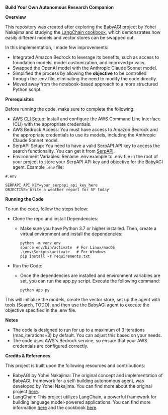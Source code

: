 **Build Your Own Autonomous Research Companion**

**Overview**

This repository was created after exploring the [BabyAGI](https://github.com/yoheinakajima/babyagi) project by Yohei Nakajima and studying the [LangChain cookbook](https://github.com/langchain-ai/langchain/blob/master/cookbook/baby_agi_with_agent.ipynb), which demonstrates how easily different models and vector stores can be swapped out. 

In this implementation, I made few improvements:
  -  Integrated Amazon Bedrock to leverage its benefits, such as access to foundation models, model customization, and improved privacy.
  -  Swapped the OpenAI model with the Anthropic Claude Sonnet model.
  -  Simplified the process by allowing the **objective** to be controlled through the .env file, eliminating the need to modify the code directly.
  -  Moved away from the notebook-based approach to a more structured Python script.

**Prerequisites**

Before running the code, make sure to complete the following:
  - [AWS CLI Setup](https://docs.aws.amazon.com/cli/latest/userguide/getting-started-install.html): Install and configure the AWS Command Line Interface (CLI) with the appropriate credentials.
  - AWS Bedrock Access: You must have access to Amazon Bedrock and the appropriate credentials to use its models, including the Anthropic Claude Sonnet model.
  - SerpAPI Setup: You need to have a valid SerpAPI API key to access the search functionality. You can get it from [SerpAPI](https://serpapi.com/).
  - Environment Variables: Rename .env.example to .env file in the root of your project to store your SerpAPI API key and objective for the BabyAGI agent.
    Example `.env` file:

```.env
#.env

SERPAPI_API_KEY=your_serpapi_api_key_here
OBJECTIVE='Write a weather report for SF today'
```
**Running the Code**

To run the code, follow the steps below:

- Clone the repo and install Dependencies:

    - Make sure you have Python 3.7 or higher installed. Then, create a virtual environment and install the dependencies:
      
      ```
      python -m venv env
      source env/bin/activate  # For Linux/macOS
      .\env\Scripts\activate   # For Windows
      pip install -r requirements.txt
      ```
- Run the Code:

  -  Once the dependencies are installed and environment variables are set, you can run the app.py script. Execute the following command:
    
      ```python app.py```
     
This will initialize the models, create the vector store, set up the agent with tools (Search, TODO), and then use the BabyAGI agent to execute the objective specified in the .env file.

**Notes**
-  The code is designed to run for up to a maximum of 3 iterations (max_iterations=3) by default. You can adjust this based on your needs.
-  The code uses AWS's Bedrock service, so ensure that your AWS credentials are configured correctly.

**Credits & References** 

This project is built upon the following resources and contributions:

  -  BabyAGI by Yohei Nakajima: The original concept and implementation of BabyAGI, framework for a self-building autonomous agent, was developed by Yohei Nakajima. You can find more about the original project [here](https://github.com/yoheinakajima/babyagi).
  -  LangChain: This project utilizes LangChain, a powerful framework for building language model-powered applications. You can find more information [here](https://github.com/langchain-ai/langchain) and the cookbook [here](https://github.com/langchain-ai/langchain/blob/master/cookbook/baby_agi_with_agent.ipynb).






